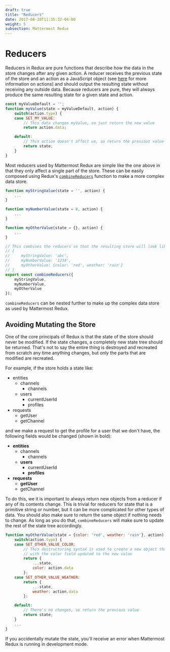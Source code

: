 ```yaml
---
draft: true
title: "Reducers"
date: 2017-08-20T11:35:32-04:00
weight: 5
subsection: Mattermost Redux
---
```


# Reducers

Reducers in Redux are pure functions that describe how the data in the store changes after any given action. A reducer receives the previous state of the store and an action as a JavaScript object (see [here](/contribute/redux/actions) for more information on actions) and should output the resulting state without receiving any outside data. Because reducers are pure, they will always produce the same resulting state for a given state and action.

```javascript
const myValueDefault = '';
function myValue(state = myValueDefault, action) {
    switch(action.type) {
    case SET_MY_VALUE:
        // This data changes myValue, so just return the new value
        return action.data;

    default:
        // This action doesn't affect us, so return the previous value
        return state;
    }
}
```

Most reducers used by Mattermost Redux are simple like the one above in that they only affect a single part of the store. These can be easily composed using Redux's [`combineReducers`](https://redux.js.org/api-reference/combinereducers) function to make a more complex data store.

```javascript
function myStringValue(state = '', action) {
    ...
}

function myNumberValue(state = 0, action) {
    ...
}

function myOtherValue(state = {}, action) {
    ...
}

// This combines the reducers so that the resulting store will look like
// {
//     myStringValue: 'abc',
//     myNumberValue: '1234',
//     myOtherValue: {color: 'red', weather: 'rain'}
// }
export const combineReducers({
    myStringValue,
    myNumberValue,
    myOtherValue
});
```

`combineReducers` can be nested further to make up the complex data store as used by Mattermost Redux.

## Avoiding Mutating the Store

One of the core principals of Redux is that the state of the store should never be modified. If the state changes, a completely new state tree should be returned. That's not to say the entire thing is destroyed and recreated from scratch any time anything changes, but only the parts that are modified are recreated.

For example, if the store holds a state like:
- entities
    - channels
        - channels
    - users
        - currentUserId
        - profiles
- requests
    - getUser
    - getChannel

and we make a request to get the profile for a user that we don't have, the following fields would be changed (shown in bold):

- **entities**
    - channels
        - channels
    - **users**
        - currentUserId
        - **profiles**
- **requests**
    - **getUser**
    - getChannel

To do this, we it is important to always return new objects from a reducer if any of its contents change. This is trivial for reducers for state that is a primitive string or number, but it can be more complicated for other types of data. You should also make sure to return the same object if nothing needs to change. As long as you do that, `combineReducers` will make sure to update the rest of the state tree accordingly.

```javascript
function myOtherValue(state = {color: 'red', weather: 'rain'}, action) {
    switch(action.type) {
    case SET_OTHER_VALUE_COLOR:
        // This destructuring syntax is used to create a new object that is a shallow copy of state
        // with the color field updated to the new value
        return {
            ...state,
            color: action.data
        };
    case SET_OTHER_VALUE_WEATHER:
        return {
            ...state,
            weather: action.data
        };

    default:
        // There's no changes, so return the previous value
        return state;
    }
    ...
}
```

If you accidentally mutate the state, you'll receive an error when Mattermost Redux is running in development mode.
